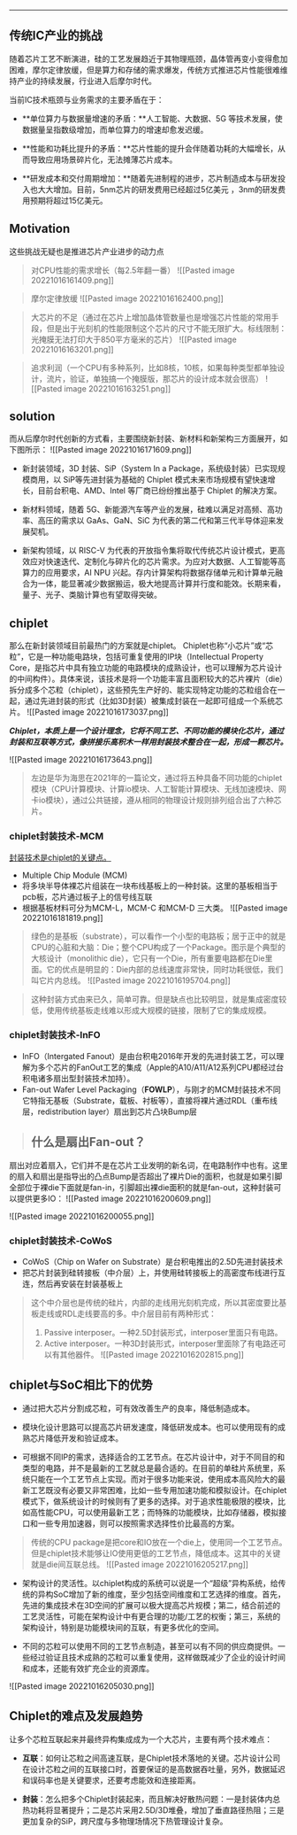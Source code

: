 ---
## 传统IC产业的挑战
随着芯片工艺不断演进，硅的工艺发展趋近于其物理瓶颈，晶体管再变小变得愈加困难，摩尔定律放缓，但是算力和存储的需求爆发，传统方式推进芯片性能很难维持产业的持续发展，行业进入后摩尔时代。

当前IC技术瓶颈与业务需求的主要矛盾在于：  

-   **单位算力与数据量增速的矛盾：**人工智能、大数据、5G 等技术发展，使数据量呈指数级增加，而单位算力的增速却愈发迟缓。

-   **性能和功耗比提升的矛盾：**芯片性能的提升会伴随着功耗的大幅增长，从而导致应用场景碎片化，无法摊薄芯片成本。

-  **研发成本和交付周期增加：**随着先进制程的进步，芯片制造成本与研发投入也大大增加。目前，5nm芯片的研发费用已经超过5亿美元 ，3nm的研发费用预期将超过15亿美元。

## Motivation
这些挑战无疑也是推进芯片产业进步的动力点

> 对CPU性能的需求增长（每2.5年翻一番）
![[Pasted image 20221016161409.png]]

> 摩尔定律放缓
![[Pasted image 20221016162400.png]]

> 大芯片的不足（通过在芯片上增加晶体管数量也是增强芯片性能的常用手段，但是出于光刻机的性能限制这个芯片的尺寸不能无限扩大。标线限制：光掩膜无法打印大于850平方毫米的芯片）
![[Pasted image 20221016163201.png]]

> 追求利润（一个CPU有多种系列，比如8核，10核，如果每种类型都单独设计，流片，验证，单独搞一个掩膜版，那芯片的设计成本就会很高）
![[Pasted image 20221016163251.png]]

## solution

而从后摩尔时代创新的方式看，主要围绕新封装、新材料和新架构三方面展开，如下图所示：
![[Pasted image 20221016171609.png]]
-   新封装领域，3D 封装、SiP（System In a Package，系统级封装）已实现规模商用，以 SiP等先进封装为基础的 Chiplet 模式未来市场规模有望快速增长，目前台积电、AMD、Intel 等厂商已纷纷推出基于 Chiplet 的解决方案。

-   新材料领域，随着 5G、新能源汽车等产业的发展，硅难以满足对高频、高功率、高压的需求以 GaAs、GaN、SiC 为代表的第二代和第三代半导体迎来发展契机。

-   新架构领域，以 RISC-V 为代表的开放指令集将取代传统芯片设计模式，更高效应对快速迭代、定制化与碎片化的芯片需求。为应对大数据、人工智能等高算力的应用要求，AI NPU 兴起。存内计算架构将数据存储单元和计算单元融合为一体，能显著减少数据搬运，极大地提高计算并行度和能效。长期来看，量子、光子、类脑计算也有望取得突破。

## chiplet
那么在新封装领域目前最热门的方案就是chiplet。
Chiplet也称“小芯片”或“芯粒”，它是一种功能电路块，包括可重复使用的IP块（Intellectual Property Core，是指芯片中具有独立功能的电路模块的成熟设计，也可以理解为芯片设计的中间构件）。具体来说，该技术是将一个功能丰富且面积较大的芯片裸片（die）拆分成多个芯粒（chiplet），这些预先生产好的、能实现特定功能的芯粒组合在一起，通过先进封装的形式（比如3D封装）被集成封装在一起即可组成一个系统芯片。
![[Pasted image 20221016173037.png]]

***Chiplet，本质上是一个设计理念，它将不同工艺、不同功能的模块化芯片，通过封装和互联等方式，像拼接乐高积木一样用封装技术整合在一起，形成一颗芯片。***

![[Pasted image 20221016173643.png]]
> 左边是华为海思在2021年的一篇论文，通过将五种具备不同功能的chiplet模块（CPU计算模块、计算io模块、人工智能计算模块、无线加速模块、网卡io模块），通过公共链接，遵从相同的物理设计规则排列组合出了六种芯片。

### chiplet封装技术-MCM
<u>封装技术是chiplet的关键点。</u>
- Multiple Chip Module (MCM)
- 将多块半导体裸芯片组装在一块布线基板上的一种封装。这里的基板相当于pcb板，芯片通过板子上的信号线互联
- 根据基板材料可分为MCM-L，MCM-C 和MCM-D 三大类。
![[Pasted image 20221016181819.png]]
> 绿色的是基板（substrate），可以看作一个小型的电路板；居于正中的就是CPU的心脏和大脑：Die；整个CPU构成了一个Package。图示是个典型的大核设计（monolithic die），它只有一个Die，所有重要电路都在Die里面。它的优点是明显的：Die内部的总线速度非常快，同时功耗很低，我们叫它片内总线。
![[Pasted image 20221016195704.png]]

> 这种封装方式由来已久，简单可靠。但是缺点也比较明显，就是集成密度较低，使用传统基板走线难以形成大规模的链接，限制了它的集成规模。

### chiplet封装技术-InFO
- InFO（Intergated Fanout）是由台积电2016年开发的先进封装工艺，可以理解为多个芯片的FanOut工艺的集成（Apple的A10/A11/A12系列CPU都经过台积电诸多扇出型封装技术加持）。
- Fan-out Wafer Level Packaging（**FOWLP**），与刚才的MCM封装技术不同它特指无基板（Substrate，载板、衬板等），直接将裸片通过RDL（重布线层，redistribution layer）扇出到芯片凸块Bump层

> ## 什么是扇出Fan-out？
扇出对应着扇入，它们并不是在芯片工业发明的新名词，在电路制作中也有。这里的扇入和扇出是指导出的凸点Bump是否超出了裸片Die的面积，也就是如果引脚全部位于裸die下面就是fan-in，引脚超出裸die面积的就是fan-out，这种封装可以提供更多IO：
![[Pasted image 20221016200609.png]]

![[Pasted image 20221016200055.png]]

### chiplet封装技术-CoWoS
- CoWoS（Chip on Wafer on Substrate）是台积电推出的2.5D先进封装技术
- 把芯片封装到硅转接板（中介层）上，并使用硅转接板上的高密度布线进行互连，然后再安装在封装基板上

> 这个中介层也是传统的硅片，内部的走线用光刻机完成，所以其密度要比基板走线或RDL走线要高的多。中介层目前有两种形式：
> 1. Passive interposer。一种2.5D封装形式，interposer里面只有电路。
> 2. Active interposer。一种3D封装形式，interposer里面除了有电路还可以有其他器件。
![[Pasted image 20221016202815.png]]

## chiplet与SoC相比下的优势
-   通过把大芯片分割成芯粒，可有效改善生产的良率，降低制造成本。  

-   模块化设计思路可以提高芯片研发速度，降低研发成本。也可以使用现有的成熟芯片降低开发和验证成本。

-   可根据不同IP的需求，选择适合的工艺节点。在芯片设计中，对于不同目的和类型的电路，并不是最新的工艺就总是最合适的。在目前的单硅片系统里，系统只能在一个工艺节点上实现。而对于很多功能来说，使用成本高风险大的最新工艺既没有必要又非常困难，比如一些专用加速功能和模拟设计。在chiplet模式下，做系统设计的时候则有了更多的选择。对于追求性能极限的模块，比如高性能CPU，可以使用最新工艺；而特殊的功能模块，比如存储器，模拟接口和一些专用加速器，则可以按照需求选择性价比最高的方案。
> 传统的CPU package是把core和IO放在一个die上，使用同一个工艺节点。但是chiplet技术能够让IO使用更低的工艺节点，降低成本。这其中的关键就是die间互联总线。
   ![[Pasted image 20221016205217.png]]
   
-   架构设计的灵活性。以chiplet构成的系统可以说是一个“超级”异构系统，给传统的异构SoC增加了新的维度，至少包括空间维度和工艺选择的维度。首先，先进的集成技术在3D空间的扩展可以极大提高芯片规模；第二，结合前述的工艺灵活性，可能在架构设计中有更合理的功能/工艺的权衡；第三，系统的架构设计，特别是功能模块间的互联，有更多优化的空间。
   
-   不同的芯粒可以使用不同的工艺节点制造，甚至可以有不同的供应商提供。一些经过验证且技术成熟的芯粒可以重复使用，这样做既减少了企业的设计时间和成本，还能有效扩充企业的资源库。

![[Pasted image 20221016205030.png]]

## Chiplet的难点及发展趋势

让多个芯粒互联起来并最终异构集成成为一个大芯片，主要有两个技术难点：

-   **互联**：如何让芯粒之间高速互联，是Chiplet技术落地的关键。芯片设计公司在设计芯粒之间的互联接口时，首要保证的是高数据吞吐量，另外，数据延迟和误码率也是关键要求，还要考虑能效和连接距离。
    
-   **封装**：怎么把多个Chiplet封装起来，而且解决好散热问题：一是封装体内总热功耗将显著提升；二是芯片采用2.5D/3D堆叠，增加了垂直路径热阻；三是更加复杂的SiP，跨尺度与多物理场情况下热管理设计复杂。
